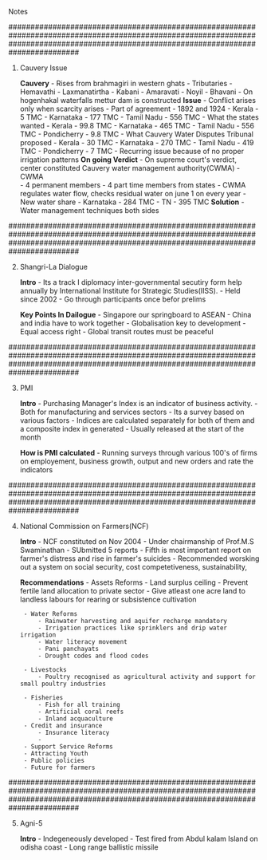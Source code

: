 Notes


########################################################################################################################################################################################

1. Cauvery Issue

	**Cauvery**
		- Rises from brahmagiri in western ghats
		- Tributaries 
			- Hemavathi
			- Laxmanatirtha
			- Kabani
			- Amaravati
			- Noyil
			- Bhavani 
		- On hogenhakal waterfalls mettur dam is constructed
	**Issue**
		- Conflict arises only when scarcity arises
		- Part of agreement
			- 1892 and 1924
				- Kerala - 5 TMC
				- Karnataka - 177 TMC
				- Tamil Nadu - 556 TMC
			- What the states wanted
				- Kerala - 99.8 TMC
				- Karnataka - 465 TMC
				- Tamil Nadu - 556 TMC
				- Pondicherry - 9.8 TMC
			- What Cauvery Water Disputes Tribunal proposed
				- Kerala - 30 TMC
				- Karnataka - 270 TMC
				- Tamil Nadu - 419 TMC
				- Pondicherry - 7 TMC
		- Recurring issue because of no proper irrigation patterns
	**On going Verdict**
		- On supreme court's verdict, center constituted Cauvery water management authority(CWMA)
		- CWMA	
			- 4 permanent members
			- 4 part time members from states
		- CWMA regulates water flow, checks residual water on june 1 on every year
		- New water share
			- Karnataka - 284 TMC
			- TN - 395 TMC
	**Solution**
		- Water management techniques both sides 

	

########################################################################################################################################################################################


2. Shangri-La Dialogue
	
	**Intro**
		- Its a track I diplomacy inter-governmental secutiry form help annually by International Institute for Strategic Studies(IISS).
		- Held since 2002
		- Go through participants once befor prelims
		
	**Key Points In Dailogue**
		- Singapore our springboard to ASEAN
		- China and india have to work together
		- Globalisation key to development
		- Equal access right
		- Global transit routes must be peaceful


########################################################################################################################################################################################

3. PMI
	
	**Intro**
		- Purchasing Manager's Index is an indicator of business activity.
		- Both for manufacturing and services sectors
		- Its a survey based on various factors
		- Indices are calculated separately for both of them and a composite index in generated
		- Usually released at the start of the month
		
		
	**How is PMI calculated**
		- Running surveys through various 100's of firms on employement, business growth, output and new orders and rate the indicators
		



########################################################################################################################################################################################

4. National Commission on Farmers(NCF)
	
	**Intro**
		- NCF constituted on Nov 2004
		- Under chairmanship of Prof.M.S Swaminathan
		- SUbmitted 5 reports 
		- Fifth is most important report on farmer's distress and rise in farmer's suicides
		- Recommended worsking out a system on social security, cost competetiveness, sustainability, 

	**Recommendations**
		- Assets Reforms
			- Land surplus ceiling
			- Prevent fertile land allocation to private sector
			- Give atleast one acre land to landless labours for rearing or subsistence cultivation
		
		- Water Reforms
			- Rainwater harvesting and aquifer recharge mandatory
			- Irrigation practices like sprinklers and drip water irrigation
			- Water literacy movement
			- Pani panchayats
			- Drought codes and flood codes
		
		- Livestocks
			- Poultry recognised as agricultural activity and support for small poultry industries

		- Fisheries
			- Fish for all training 
			- Artificial coral reefs
			- Inland acquaculture
		- Credit and insurance
			- Insurance literacy
			- 
		- Support Service Reforms
		- Attracting Youth
		- Public policies
		- Future for farmers 





########################################################################################################################################################################################

5. Agni-5 
		
	**Intro**
		- Indegeneously developed
		- Test fired from Abdul kalam Island on odisha coast
		- Long range ballistic missile
		
